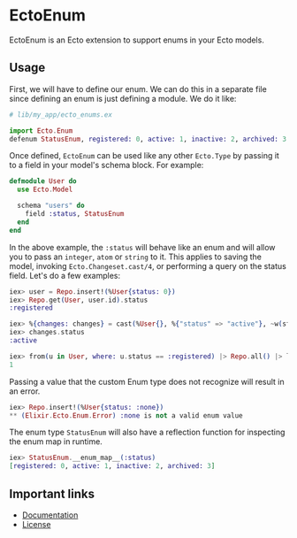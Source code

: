 EctoEnum
========

EctoEnum is an Ecto extension to support enums in your Ecto models.

## Usage

First, we will have to define our enum. We can do this in a separate file since defining
an enum is just defining a module. We do it like:

```elixir
# lib/my_app/ecto_enums.ex

import Ecto.Enum
defenum StatusEnum, registered: 0, active: 1, inactive: 2, archived: 3
```

Once defined, `EctoEnum` can be used like any other `Ecto.Type` by passing it to a field
in your model's schema block. For example:

```elixir
defmodule User do
  use Ecto.Model

  schema "users" do
    field :status, StatusEnum
  end
end
```

In the above example, the `:status` will behave like an enum and will allow you to
pass an `integer`, `atom` or `string` to it. This applies to saving the model,
invoking `Ecto.Changeset.cast/4`, or performing a query on the status field. Let's
do a few examples:

```elixir
iex> user = Repo.insert!(%User{status: 0})
iex> Repo.get(User, user.id).status
:registered

iex> %{changes: changes} = cast(%User{}, %{"status" => "active"}, ~w(status), [])
iex> changes.status
:active

iex> from(u in User, where: u.status == :registered) |> Repo.all() |> length
1
```

Passing a value that the custom Enum type does not recognize will result in an error.

```elixir
iex> Repo.insert!(%User{status: :none})
** (Elixir.Ecto.Enum.Error) :none is not a valid enum value
```

The enum type `StatusEnum` will also have a reflection function for inspecting the
enum map in runtime.

```elixir
iex> StatusEnum.__enum_map__(:status)
[registered: 0, active: 1, inactive: 2, archived: 3]
```

## Important links

  * [Documentation](http://hexdocs.pm/ecto_enum)
  * [License](https://github.com/gjaldon/ecto_enum/blob/master/LICENSE)
